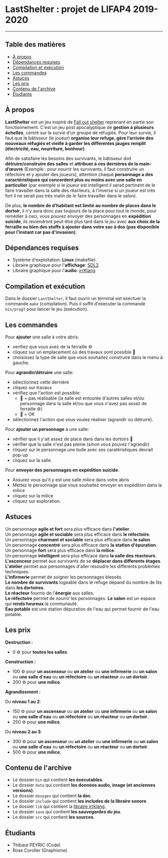 # LastShelter : projet de LIFAP4 2019-2020

---


## Table des matières

- [À propos](#à-propos)
- [Dépendances requises](#dépendances-requises)
- [Compilation et exécution](#compilation-et-exécution)
- [Les commandes](#les-commandes)
- [Astuces](#astuces)
- [Les prix](#les-prix)
- [Contenu de l'archive](#contenu-de-l'archive)
- [Étudiants](#étudiants)


## À propos

**LastShelter** est un jeu inspiré de [Fall out shelter](https://fr.wikipedia.org/wiki/Fallout_Shelter) reprenant en partie son fonctionnement. 
C'est un jeu post apocalyptique de **gestion à plusieurs échelles**, centré sur la survie d’un groupe de réfugiés. Pour leur survie, il faut que le bâtisseur (le joueur) **organise leur refuge, gère l’arrivée des nouveaux réfugiés et vieille à garder les differentes jauges remplit (électricité, eau, nourriture, bonheur)**.

Afin de satisfaire les besoins des survivants, le bâtisseur doit **détruire/construire des salles** et **attribuer à ces dernières de la main-d’œuvre** (Exemple : pour nourrir les survivants, il faut construire un réfectoire et y ajouter des joueurs), attention chaque **personnage a des caractéristiques qui concordent plus ou moins avec une salle en particulier** (par exemple si le joueur est intelligent il serait pertinent de le faire travailler dans la salle des réacteurs, à l'inverse si un joueur est très fort il ne serait pas très malin de le faire travailler dans le salon).

De plus, **le nombre de d’habitant est limité au nombre de places dans le dortoir**, il n’y aura donc pas toujours de la place pour tout le monde, pour remédier à ceci, vous pouvez envoyer des personnages en **expédition suicide**, ils reviendront peut-être plus tard dans le jeu avec **aux choix de la ferraille ou bien des stuffs à ajouter dans votre sac à dos (pas disponible pour l'instant car pas d'invasion)**.


## Dépendances requises

- Système d'exploitation: **Linux** (makefile).
- Libraire graphique pour l'**affichage**: [SDL2](https://www.libsdl.org/download-2.0.php)
- Libraire graphique pour l'**audio**: [irrKlang](https://www.ambiera.com/irrklang/)


## Compilation et exécution

Dans le dossier `LastShelter`, il faut ouvrir un terminal est exéctuer la commande `make` (compilation).
Puis il suffit d'executer la commande `bin/progT` pour lancer le jeu (exécution).


## Les commandes

Pour **ajouter** une salle à votre abris:
- verifiez que vous avez de la ferraille ⚙️
- cliquez sur un emplacement où des travaux sont possible 🚧
- choisissez la type de salle que vous souhaitez construire dans le menu à gauche.

Pour **agrandir/détruire** une salle:
- sélectionnez cette dernière
- cliquez sur travaux
- vérifiez que l'action est possible:
    - 🔴 = pas réalisable (la salle est entourée d'autres salles et/ou personnage dans la salle et/ou que vous n'avez pas assez de ferraille ⚙️)
    - 🔵 = OK
- sélectionnez l'action que vous voulez réaliser (agrandir ou détruire).

Pour **ajouter un personnage** à une salle:
- vérifier que il y'ait assez de place dans dans les dortoirs 👥
- vérifier que la salle n'est pas pleine (sinon vous pouvez l'agrandir)
- cliquez sur le personnage une bulle avec ses caratèristiques devrait pop-up
- cliquez sur la salle.

Pour **envoyer des personnages en expédition suicide**:
- Assurez vous qu'il y est une salle milice dans votre abris
- Mettez le personnage que vous souhaitez envoyer en expédition dans la milice
- cliquez sur la milice
- cliquez sur exploration.

## Astuces

Un personnage **agile et fort** sera plus efficace dans **l'atelier**.<br/>
Un personnage **agile et sociable** sera plus efficace dans **le réfectoire**.<br/>
Un personnage **charmant et sociable** sera plus efficace dans **le salon**.<br/>
Un personnage **concentré** sera plus efficace dans **la station d'épuration**.<br/>
Un personnage **fort** sera plus efficace dans **la milice**.<br/>
Un personnage **intelligent** sera plus efficace dans **la salle des réacteurs**.<br/>
**L'ascenceur** permet aux survivants de se **déplacer dans differents étages**.<br/>
**L'atelier** permet aux personnages d'aller resoudre les differents problèmes techniques.<br/>
**L'infirmerie** permet de soigner les personnages blessés.<br/>
**Le nombre de survivants** logeable dans le refuge dépand du nombre de lits dans **les dortoires**.<br/>
**Le réacteur** fournis de l'**énergie** aux salles.<br/>
**Le réfectoire** permet de nourrir les personnages.
**Le salon** est un espace qui **rends heureux** la communauté.<br/>
**Eau potable** est une station dépuration de l'eau qui permet fournir de l'eau potable.<br/>


## Les prix

**Destruction :**

- 0 ⚙️ pour **toutes les salles**.

**Construction :**

- 100 ⚙️ pour **un ascenseur** ou **un atelier** ou **une infirmerie** ou **un salon** ou **une salle d'eau** ou **un réfectoire** ou **un réacteur** ou **un dortoir**.
- 200 ⚙️ pour **une milice**.

**Agrandissment :** 

Du **niveau 1 au 2**: 
- 150 ⚙️ pour **un ascenseur** ou **un atelier** ou **une infirmerie** ou **un salon** ou **une salle d'eau** ou **un réfectoire** ou **un réacteur** ou **un dortoir**.
- 250 ⚙️ pour **une milice**.

Du **niveau 2 au 3**:
- 300 ⚙️ pour **un ascenseur** ou **un atelier** ou **une infirmerie** ou **un salon** ou **une salle d'eau** ou **un réfectoire** ou **un réacteur** ou **un dortoir**.
- 500 ⚙️ pour **une milice**.


## Contenu de l'archive

- Le dossier `bin` qui contient **les éxecutables**.
- Le dossier `data` qui contient **les données audio, image (et anciennes versions)**.
- Le dossier `doxygen` qui contient **la doc**.
- Le dossier `include` qui contient **les includes de la libraire sonore**.
- Le dossier `lib` qui contient la [libraire irrklang](#dépendances-requises).
- Le dossier `save` qui contient **les sauvegardes du jeu**.
- Le dossier `src` qui contient **les sources**.

## Étudiants

- Thibaut PEYRIC  (Code)
- Rose Coroller (Graphisme)

